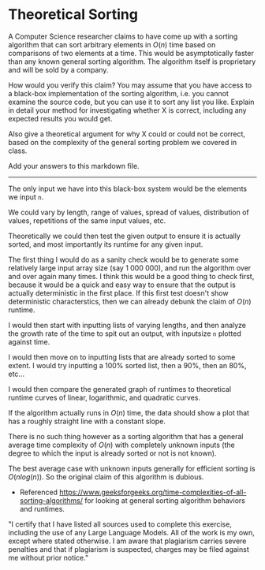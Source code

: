 # Theoretical Sorting

A Computer Science researcher claims to have come up with a sorting algorithm
that can sort arbitrary elements in $O(n)$ time based on comparisons of two
elements at a time. This would be asymptotically faster than any known general
sorting algorithm. The algorithm itself is proprietary and will be sold by a
company.

How would you verify this claim? You may assume that you have access to a
black-box implementation of the sorting algorithm, i.e. you cannot examine the
source code, but you can use it to sort any list you like. Explain in detail
your method for investigating whether X is correct, including any expected
results you would get.

Also give a theoretical argument for why X could or could not be correct, based
on the complexity of the general sorting problem we covered in class.

Add your answers to this markdown file.

<hr>

The only input we have into this black-box system would be the elements we input `n`.

We could vary by length, range of values, spread of values, distribution of values, repetitions of the same input values, etc.

Theoretically we could then test the given output to ensure it is actually sorted, and most importantly its runtime for any given input.

The first thing I would do as a sanity check would be to generate some relatively large input array size (say 1 000 000), and run the algorithm over and over again many times. I think this would be a good thing to check first, because it would be a quick and easy way to ensure that the output is actually deterministic in the first place. If this first test doesn't show deterministic characterstics, then we can already debunk the claim of $O(n)$ runtime.

I would then start with inputting lists of varying lengths, and then analyze the growth rate of the time to spit out an output, with inputsize `n` plotted against time.

I would then move on to inputting lists that are already sorted to some extent. I would try inputting a 100% sorted list, then a 90%, then an 80%, etc...

I would then compare the generated graph of runtimes to theoretical runtime curves of linear, logarithmic, and quadratic curves.

If the algorithm actually runs in $O(n)$ time, the data should show a plot that has a roughly straight line with a constant slope.

There is no such thing however as a sorting algorithm that has a general average time complexity of $O(n)$ with completely unknown inputs (the degree to which the input is already sorted or not is not known).

The best average case with unknown inputs generally for efficient sorting is $O(nlog(n))$. So the original claim of this algorithm is dubious.

- Referenced https://www.geeksforgeeks.org/time-complexities-of-all-sorting-algorithms/ for looking at general sorting algorithm behaviors and runtimes.

"I certify that I have listed all sources used to complete this exercise, including the use of any Large Language Models. All of the work is my own, except where stated otherwise. I am aware that plagiarism carries severe penalties and that if plagiarism is suspected, charges may be filed against me without prior notice."
